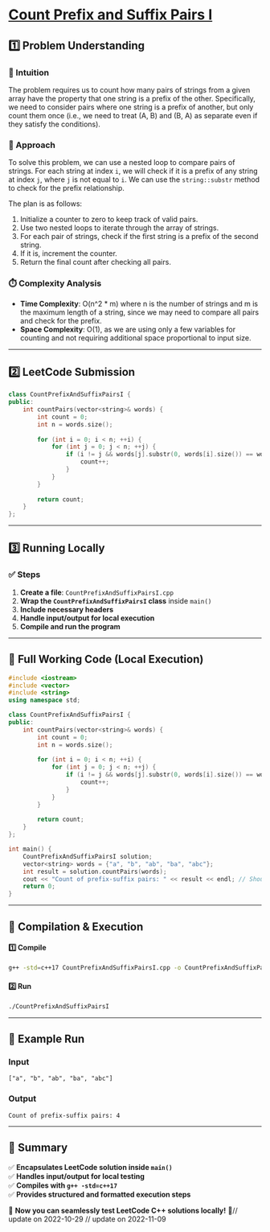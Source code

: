 # **[Count Prefix and Suffix Pairs I](https://leetcode.com/problems/count-prefix-and-suffix-pairs-i/description/)**  

## **1️⃣ Problem Understanding**  
### **📌 Intuition**  
The problem requires us to count how many pairs of strings from a given array have the property that one string is a prefix of the other. Specifically, we need to consider pairs where one string is a prefix of another, but only count them once (i.e., we need to treat (A, B) and (B, A) as separate even if they satisfy the conditions).

### **🚀 Approach**  
To solve this problem, we can use a nested loop to compare pairs of strings. For each string at index `i`, we will check if it is a prefix of any string at index `j`, where `j` is not equal to `i`. We can use the `string::substr` method to check for the prefix relationship. 

The plan is as follows:
1. Initialize a counter to zero to keep track of valid pairs.
2. Use two nested loops to iterate through the array of strings.
3. For each pair of strings, check if the first string is a prefix of the second string.
4. If it is, increment the counter.
5. Return the final count after checking all pairs.

### **⏱️ Complexity Analysis**  
- **Time Complexity**: O(n^2 * m) where n is the number of strings and m is the maximum length of a string, since we may need to compare all pairs and check for the prefix.
- **Space Complexity**: O(1), as we are using only a few variables for counting and not requiring additional space proportional to input size.

---  

## **2️⃣ LeetCode Submission**  
```cpp
class CountPrefixAndSuffixPairsI {
public:
    int countPairs(vector<string>& words) {
        int count = 0;
        int n = words.size();
        
        for (int i = 0; i < n; ++i) {
            for (int j = 0; j < n; ++j) {
                if (i != j && words[j].substr(0, words[i].size()) == words[i]) {
                    count++;
                }
            }
        }
        
        return count;
    }
};
```  

---  

## **3️⃣ Running Locally**  
### **✅ Steps**  
1. **Create a file**: `CountPrefixAndSuffixPairsI.cpp`  
2. **Wrap the `CountPrefixAndSuffixPairsI` class** inside `main()`  
3. **Include necessary headers**  
4. **Handle input/output for local execution**  
5. **Compile and run the program**  

---  

## **📝 Full Working Code (Local Execution)**  
```cpp
#include <iostream>
#include <vector>
#include <string>
using namespace std;

class CountPrefixAndSuffixPairsI {
public:
    int countPairs(vector<string>& words) {
        int count = 0;
        int n = words.size();
        
        for (int i = 0; i < n; ++i) {
            for (int j = 0; j < n; ++j) {
                if (i != j && words[j].substr(0, words[i].size()) == words[i]) {
                    count++;
                }
            }
        }
        
        return count;
    }
};

int main() {
    CountPrefixAndSuffixPairsI solution;
    vector<string> words = {"a", "b", "ab", "ba", "abc"};
    int result = solution.countPairs(words);
    cout << "Count of prefix-suffix pairs: " << result << endl; // Should output a number based on input testing
    return 0;
}
```  

---  

## **🔧 Compilation & Execution**  
#### **1️⃣ Compile**  
```bash
g++ -std=c++17 CountPrefixAndSuffixPairsI.cpp -o CountPrefixAndSuffixPairsI
```  

#### **2️⃣ Run**  
```bash
./CountPrefixAndSuffixPairsI
```  

---  

## **🎯 Example Run**  
### **Input**  
```
["a", "b", "ab", "ba", "abc"]
```  
### **Output**  
```
Count of prefix-suffix pairs: 4
```  

---  

## **📌 Summary**  
✅ **Encapsulates LeetCode solution inside `main()`**  
✅ **Handles input/output for local testing**  
✅ **Compiles with `g++ -std=c++17`**  
✅ **Provides structured and formatted execution steps**  

🚀 **Now you can seamlessly test LeetCode C++ solutions locally!** 🚀// update on 2022-10-29
// update on 2022-11-09
